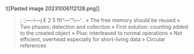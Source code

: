 ![[Pasted image 20231006112128.png]]
> ; :;—-r—j E 2 5 fﬁ“—"‘\—‘ . » The free memory should be reused » Two phases: detection and collection » First solution: counting added to the created object » Plus: interleaved to normal operations » Not efficient, overhead especially for short-living data » Circular references